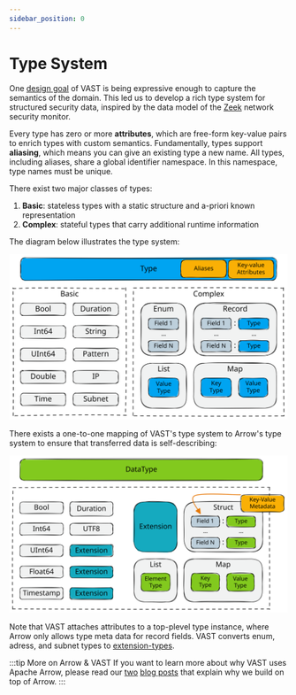 ```yaml
---
sidebar_position: 0
---
```


# Type System

One [design goal](/docs/understand/architecture/design-goals) of VAST is
being expressive enough to capture the semantics of the domain. This led us to
develop a rich type system for structured security data, inspired by the data
model of the [Zeek](https://zeek.org) network security monitor.

Every type has zero or more **attributes**, which are free-form key-value pairs
to enrich types with custom semantics. Fundamentally, types support
**aliasing**, which means you can give an existing type a new name. All types,
including aliases, share a global identifier namespace. In this namespace, type
names must be unique.

There exist two major classes of types:

1. **Basic**: stateless types with a static structure and a-priori known representation
2. **Complex**: stateful types that carry additional runtime information

The diagram below illustrates the type system:

![Type System - VAST](type-system-vast.excalidraw.svg)

There exists a one-to-one mapping of VAST's type system to Arrow's type system
to ensure that transferred data is self-describing:

![Type System - Arrow](type-system-arrow.excalidraw.svg)

Note that VAST attaches attributes to a top-plevel type instance, where Arrow
only allows type meta data for record fields. VAST converts enum, adress, and
subnet types to [extension-types][extension-types].

[extension-types]: https://arrow.apache.org/docs/format/Columnar.html#extension-types

:::tip More on Arrow & VAST
If you want to learn more about why VAST uses Apache Arrow, please read our
[two](/blog/apache-arrow-as-platform-for-security-data-engineering) [blog
posts](/blog/parquet-and-feather-enabling-open-investigations) that explain why
we build on top of Arrow.
:::
